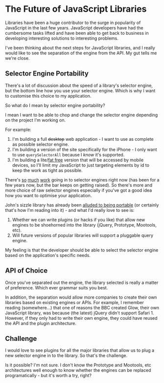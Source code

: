 # The Future of JavaScript Libraries

Libraries have been a huge contributor to the surge in popularity of JavaScript in the last few years. JavaScript developers have had the cumbersome tasks lifted and have been able to get back to business in developing interesting solutions to interesting problems.

I've been thinking about the next steps for JavaScript libraries, and I really would like to see the separation of the engine from the API. My gut tells me we're close.


<!--more-->

## Selector Engine Portability

There's a lot of discussion about the speed of a library's selector engine, but the bottom line how you use your selector engine.  Which is why I want to customise this choice to my application.

So what do I mean by selector engine portability?  

I mean I want to be able to chop and change the selector engine depending on the project I'm working on.

For example:

1. I'm building a full <del>desktop</del> web application - I want to use as complete as possible selector engine.
2. I'm building a version of the site specifically for the iPhone - I only want to use <code>querySelectorAll</code> because I *know* it's supported.
3. I'm building a lite/[fat free](http://twitter.com/themattharris/statuses/975974785) version that will be accessed by mobile devices, so I'll limit my JavaScript to just targeting elements by id to keep the work as tight as possible.

There's [so](http://github.com/jeresig/sizzle/tree/master) [much](http://jamesdonaghue.com/?p=40) [work](http://webkit.org/blog/156/queryselector-and-queryselectorall/) going in to selector engines right now (has been for a few years now, but the bar keeps on getting raised).  So there's more and more choice of raw selector engines especially if you've got a good idea how you want to optimise your application.

John's sizzle library has already been [alluded to being portable](http://simonwillison.net/2008/Aug/24/jeresigs/) (or certainly that's how I'm reading into it) - and what I'd really love to see is:

1. Whether we can write plugins (or hacks if you like) that allow new engines to be shoehorned into the library (jQuery, Prototype, Mootools, etc).
2. Will future versions of popular libraries will support a pluggable query engine.

My feeling is that the developer should be able to select the selector engine based on the application's specific needs.

## API of Choice

Once you've separated out the engine, the library selected is really a matter of preference.  Which ever grammar suits you best.

In addition, the separation would allow more companies to create their own libraries based on existing engines or APIs.  For example, I remember reading (somewhere...) that one of reasons the BBC created Glow, their own JavaScript library, was because (the latest) jQuery didn't support Safari 1.  However, if they only had to write their own engine, they could have reused the API and the plugin architecture.

## Challenge

I would love to see plugins for all the major libraries that allow us to plug a new selector engine in to the library.  So that's the challenge.  

Is it possible?  I'm not sure.  I don't know the Prototype and Mootools, etc architectures well enough to know whether the engines can be replaced programatically - but it's worth a try, right?